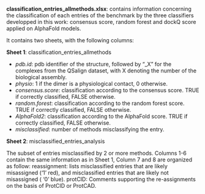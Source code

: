 **classification_entries_allmethods.xlsx**: contains information concerning the classification of each entries of the benchmark by the three classifiers developped in this work: consensus score, random forest and dockQ score applied on AlphaFold models.

It contains two sheets, with the following columns:

**Sheet 1**: classification_entries_allmethods

- *pdb.id*: pdb identifier of the structure, followed by “_X” for the complexes from the QSalign dataset, with X denoting the number of the biological assembly.
- *physio*: 1 if the dimer is a physiological contact, 0 otherwise.
- *consensus.score*: classification according to the consensus score. TRUE if correctly classified, FALSE otherwise.
- *random.forest*: classification according to the random forest score. TRUE if correctly classified, FALSE otherwise.
- *AlphaFold2*: classification according to the AlphaFold score. TRUE if correctly classified, FALSE otherwise.
- *misclassified*: number of methods misclassifying the entry.

**Sheet 2**: misclassified_entries_analysis

The subset of entries misclassified by 2 or more methods. Columns 1-6 contain the same information as in Sheet 1, Column 7 and 8 are organized as follow:
reassignment: lists misclassified entries that are likely misassigned  (‘1’ red), and misclassified entries that are likely not misassigned ( ‘0’ blue). 
protCID: Comments supporting the re-assignments on the basis of ProtCID or ProtCAD.
